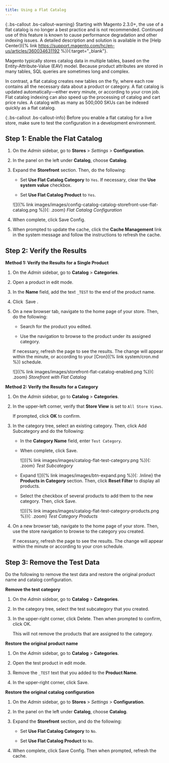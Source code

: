 ```yaml
---
title: Using a Flat Catalog
---
```


{:.bs-callout .bs-callout-warning}
Starting with Magento 2.3.0+, the use of a flat catalog is no longer a best practice and is not recommended. Continued use of this feature is known to cause performance degradation and other indexing issues. A detailed description and solution is available in the [Help Center]({% link https://support.magento.com/hc/en-us/articles/360034631192 %}){:target="_blank"}.

Magento typically stores catalog data in multiple tables, based on the Entity-Attribute-Value (EAV) model. Because product attributes are stored in many tables, SQL queries are sometimes long and complex.

In contrast, a flat catalog creates new tables on the fly, where each row contains all the necessary data about a product or category. A flat catalog is updated automatically—either every minute, or according to your cron job. Flat catalog indexing can also speed up the processing of catalog and cart price rules. A catalog with as many as 500,000 SKUs can be indexed quickly as a flat catalog.

{:.bs-callout .bs-callout-info}
Before you enable a flat catalog for a live store, make sure to test the configuration in a development environment.

## Step 1: Enable the Flat Catalog

1. On the _Admin_ sidebar, go to **Stores** > _Settings_ > **Configuration**.

1. In the panel on the left under **Catalog**, choose **Catalog**.

1. Expand the **Storefront** section. Then, do the following:

    - Set **Use Flat Catalog Category** to `Yes`. If necessary, clear the **Use system value** checkbox.

    - Set **Use Flat Catalog Product** to `Yes`.

    ![]({% link images/images/config-catalog-catalog-storefront-use-flat-catalog.png %}){: .zoom}
    _Flat Catalog Configuration_

1. When complete, click <span class="btn">Save Config</span>.

1. When prompted to update the cache, click the **Cache Management** link in the system message and follow the instructions to refresh the cache.

## Step 2: Verify the Results

**Method 1: Verify the Results for a Single Product**

   1. On the _Admin_ sidebar, go to **Catalog** > **Categories**.

   1. Open a product in edit mode.

   1. In the **Name** field, add the text `_TEST` to the end of the product name.

   1. Click <span class="btn"> Save </span>.

   1. On a new browser tab, navigate to the home page of your store. Then, do the following:

       - Search for the product you edited.

       - Use the navigation to browse to the product under its assigned category.

        If necessary, refresh the page to see the results. The change will appear within the minute, or according to your [Cron]({% link system/cron.md %}) schedule.

        ![]({% link images/images/storefront-flat-catalog-enabled.png %}){: .zoom}
        _Storefront with Flat Catalog_

**Method 2: Verify the Results for a Category**

   1. On the _Admin_ sidebar, go to **Catalog** > **Categories**.

   1. In the upper-left corner, verify that **Store View** is set to `All Store Views`.

        If prompted, click **OK** to confirm.

   1. In the category tree, select an existing category. Then, click <span class="btn">Add Subcategory</span> and do the following:

       - In the **Category Name** field, enter `Test Category`.

       - When complete, click <span class="btn">Save</span>.

            ![]({% link images/images/catalog-flat-test-category.png %}){: .zoom}
            _Test Subcategory_

       - Expand ![]({% link images/images/btn-expand.png %}){: .Inline} the **Products in Category** section. Then, click **Reset Filter** to display all products.

       - Select the checkbox of several products to add them to the new category. Then, click <span class="btn">Save</span>.

            ![]({% link images/images/catalog-flat-test-category-products.png %}){: .zoom}
            _Test Category Products_

   1. On a new browser tab, navigate to the home page of your store. Then, use the store navigation to browse to the category you created.

        If necessary, refresh the page to see the results. The change will appear within the minute or according to your cron schedule.

## Step 3: Remove the Test Data

Do the following to remove the test data and restore the original product name and catalog configuration.

**Remove the test category**

   1. On the _Admin_ sidebar, go to **Catalog** > **Categories**.

   1. In the category tree, select the test subcategory that you created.

   1. In the upper-right corner, click <span class="btn">Delete</span>. Then when prompted to confirm, click <span class="btn">OK</span>.

        This will not remove the products that are assigned to the category.

**Restore the original product name**

   1. On the _Admin_ sidebar, go to **Catalog** > **Categories**.

   1. Open the test product in edit mode.

   1. Remove the `_TEST` text that you added to the **Product Name**.

   1. In the upper-right corner, click <span class="btn">Save</span>.

**Restore the original catalog configuration**

   1. On the _Admin_ sidebar, go to **Stores** > _Settings_ > **Configuration**.

   1. In the panel on the left under **Catalog**, choose **Catalog**.

   1. Expand the **Storefront** section, and do the following:

       - Set **Use Flat Catalog Category** to `No`.

       - Set **Use Flat Catalog Product** to `No`.

   1. When complete, click <span class="btn">Save Config</span>. Then when prompted, refresh the cache.
